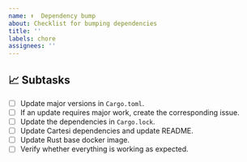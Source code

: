 ```yaml
---
name: ⬆️  Dependency bump
about: Checklist for bumping dependencies
title: ''
labels: chore
assignees: ''
---
```


## 📈 Subtasks

- [ ] Update major versions in `Cargo.toml`.
- [ ] If an update requires major work, create the corresponding issue.
- [ ] Update the dependencies in `Cargo.lock`.
- [ ] Update Cartesi dependencies and update README.
- [ ] Update Rust base docker image.
- [ ] Verify whether everything is working as expected.
